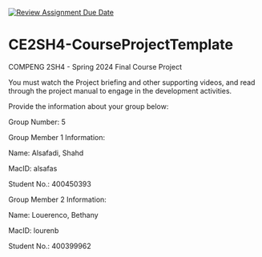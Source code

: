 [![Review Assignment Due Date](https://classroom.github.com/assets/deadline-readme-button-24ddc0f5d75046c5622901739e7c5dd533143b0c8e959d652212380cedb1ea36.svg)](https://classroom.github.com/a/RyhQHA96)
# CE2SH4-CourseProjectTemplate
COMPENG 2SH4 - Spring 2024
Final Course Project

You must watch the Project briefing and other supporting videos, and read through the project manual to engage in the development activities.

Provide the information about your group below:

Group Number: 5

Group Member 1 Information:

Name: Alsafadi, Shahd

MacID: alsafas

Student No.: 400450393

Group Member 2 Information:

Name: Louerenco, Bethany

MacID: lourenb

Student No.: 400399962
